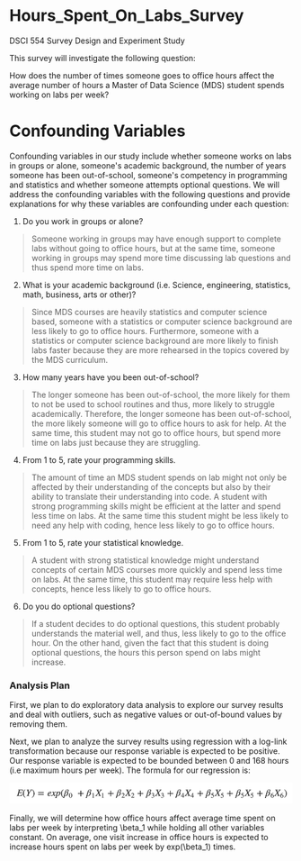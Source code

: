 # Hours_Spent_On_Labs_Survey
DSCI 554 Survey Design and Experiment Study

This survey will investigate the following question:

How does the number of times someone goes to office hours affect the average number of hours a Master of Data Science (MDS) student spends working on labs per week?

# Confounding Variables

Confounding variables in our study include whether someone works on labs in groups or alone, someone's academic background, the number of years someone has been out-of-school, someone's competency in programming and statistics and whether someone attempts optional questions. We will address the confounding variables with the following questions and provide explanations for why these variables are confounding under each question:

1. Do you work in groups or alone?

  > Someone working in groups may have enough support to complete labs without going to office hours, but at the same time, someone working in groups may spend more time discussing lab questions and thus spend more time on labs.

2. What is your academic background (i.e. Science, engineering, statistics, math, business, arts or other)?

  > Since MDS courses are heavily statistics and computer science based, someone with a statistics or computer science background are less likely to go to office hours. Furthermore, someone with a statistics or computer science background are more likely to finish labs faster because they are more rehearsed in the topics covered by the MDS curriculum.

3. How many years have you been out-of-school?

  > The longer someone has been out-of-school, the more likely for them to not be used to school routines and thus, more likely to struggle academically. Therefore, the longer someone has been out-of-school, the more likely someone will go to office hours to ask for help. At the same time, this student may not go to office hours, but spend more time on labs just because they are struggling.

4. From 1 to 5, rate your programming skills.

  > The amount of time an MDS student spends on lab might not only be affected by their understanding of the concepts but also by their ability to translate their understanding into code.  A student with strong programming skills might be efficient at the latter and spend less time on labs. At the same time this student might be less likely to need any help with coding, hence less likely to go to office hours.

5. From 1 to 5, rate your statistical knowledge.

  > A student with strong statistical knowledge might understand concepts of certain MDS courses more quickly and spend less time on labs. At the same time, this student may require less help with concepts, hence less likely to go to office hours.

6. Do you do optional questions?

  > If a student decides to do optional questions, this student probably understands the material well, and thus, less likely to go to the office hour. On the other hand, given the fact that this student is doing optional questions, the hours this person spend on labs might increase.

### Analysis Plan

First, we plan to do exploratory data analysis to explore our survey results and deal with outliers, such as negative values or out-of-bound values by removing them.

Next, we plan to analyze the survey results using regression with a log-link transformation because our response variable is expected to be positive. Our response variable is expected to be bounded between 0 and 168 hours (i.e maximum hours per week). The formula for our regression is:

![](imgs/Proposal_eq.png)

Finally, we will determine how office hours affect average time spent on labs per week by interpreting \beta_1 while holding all other variables constant. On average, one visit increase in office hours is expected to increase hours spent on labs per week by exp(\beta_1) times.
